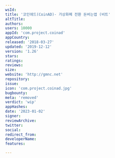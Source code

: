 ```yaml
---
wsId: 
title: '코인애드(CoinAD)- 가상화폐 전환 돈버는앱 (비트'
altTitle: 
authors: 
users: 10000
appId: 'com.project.coinad'
appCountry: 
released: '2018-03-27'
updated: '2019-12-12'
version: '1.26'
stars: 
ratings: 
reviews: 
size: 
website: 'http://gmnc.net'
repository: 
issue: 
icon: 'com.project.coinad.jpg'
bugbounty: 
meta: 'removed'
verdict: 'wip'
appHashes: 
date: '2023-01-02'
signer: 
reviewArchive: 
twitter: 
social: 
redirect_from: 
developerName: 
features: 

---
```


